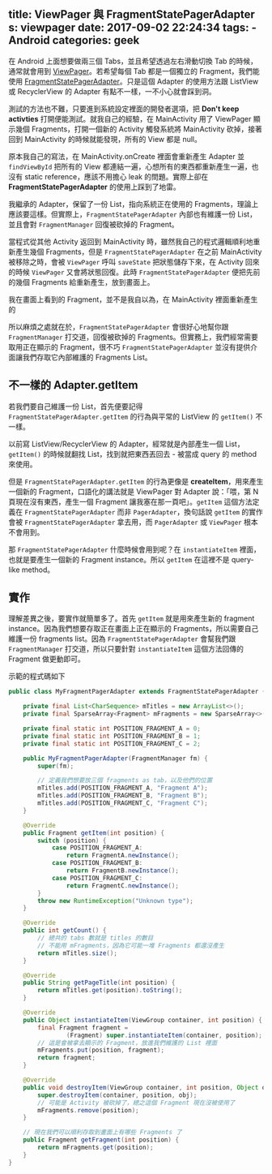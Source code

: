 title: ViewPager 與 FragmentStatePagerAdapter
s: viewpager
date: 2017-09-02 22:24:34
tags:
    - Android
categories: geek
---

在 Android 上面想要做兩三個 Tabs，並且希望透過左右滑動切換 Tab 的時候，通常就會用到 [ViewPager](https://developer.android.com/reference/android/support/v4/view/ViewPager.html)。若希望每個 Tab 都是一個獨立的 Fragment，我們能使用 [FragmentStatePagerAdapter](https://developer.android.com/reference/android/support/v4/app/FragmentStatePagerAdapter.html)。只是這個 Adapter 的使用方法跟 ListView 或 RecyclerView 的 Adapter 有點不一樣，一不小心就會踩到洞。

測試的方法也不難，只要進到系統設定裡面的開發者選項，把 **Don't keep activties** 打開便能測試。就我自己的經驗，在 MainActivity 用了 ViewPager 顯示幾個 Fragments，打開一個新的 Activity 觸發系統將 MainActivity 砍掉，接著回到 MainActivity 的時候就能發現，所有的 View 都是 null。

<!-- more -->

原本我自己的寫法，在 MainActivity.onCreate 裡面會重新產生 Adapter 並 `findViewById` 把所有的 View 都連結一遍，心想所有的東西都重新產生一遍，也沒有 static reference，應該不用擔心 leak 的問題。實際上卻在 **FragmentStatePagerAdapter** 的使用上踩到了地雷。

我繼承的 Adapter，保留了一份 List，指向系統正在使用的 Fragments，理論上應該要這樣。但實際上，`FragmentStatePagerAdapter` 內部也有維護一份 List，並且會對 `FragmentManager` 回復被砍掉的 Fragment。

當程式從其他 Activity 返回到 MainActivity 時，雖然我自己的程式邏輯順利地重新產生幾個 Fragments，但是 `FragmentStatePagerAdapter` 在之前 MainActivity 被移除之時，會被 `ViewPager` 呼叫 `saveState` 把狀態儲存下來，在 Activity 回來的時候 `ViewPager` 又會將狀態回復。此時 `FragmentStatePagerAdapter` 便把先前的幾個 Fragments 給重新產生，放到畫面上。

我在畫面上看到的 Fragment，並不是我自以為，在 MainActivity 裡面重新產生的

所以麻煩之處就在於，`FragmentStatePagerAdapter` 會很好心地幫你跟 `FragmentManager` 打交道，回復被砍掉的 Fragments。但實務上，我們經常需要取用正在顯示的 Fragment，很不巧 `FragmentStatePagerAdapter` 並沒有提供介面讓我們存取它內部維護的 Fragments List。

## 不一樣的 Adapter.getItem

若我們要自己維護一份 List，首先便要記得 `FragmentStatePagerAdapter.getItem` 的行為與平常的 ListView 的 `getItem()` 不一樣。

以前寫 ListView/RecyclerView 的 Adapter，經常就是內部產生一個 List，`getItem()` 的時候就翻找 List，找到就把東西丟回去 - 被當成 query 的 method 來使用。

但是 `FragmentStatePagerAdapter.getItem` 的行為更像是 **createItem**，用來產生一個新的 Fragment，口語化的講法就是 ViewPager 對 Adapter 說：「喂，第 N 頁現在沒有東西，產生一個 Fragment 讓我塞在那一頁吧」。`getItem` 這個方法定義在 `FragmentStatePagerAdapter` 而非 `PagerAdapter`，換句話說 `getItem` 的實作會被 `FragmentStatePagerAdapter` 拿去用，而 `PagerAdapter` 或 `ViewPager` 根本不會用到。

那 `FragmentStatePagerAdapter` 什麼時候會用到呢？在 `instantiateItem` 裡面，也就是要產生一個新的 Fragment instance。所以 `getItem` 在這裡不是 query-like method。

## 實作

理解差異之後，要實作就簡單多了。首先 `getItem` 就是用來產生新的 fragment instance。因為我們想要存取正在畫面上正在顯示的 Fragments，所以需要自己維護一份 fragments list。因為 `FragmentStatePagerAdapter` 會幫我們跟 `FragmentManager` 打交道，所以只要針對 `instantiateItem` 這個方法回傳的 Fragment 做更動即可。

示範的程式碼如下

```java
public class MyFragmentPagerAdapter extends FragmentStatePagerAdapter {

    private final List<CharSequence> mTitles = new ArrayList<>();
    private final SparseArray<Fragment> mFragments = new SparseArray<>();

    private final static int POSITION_FRAGMENT_A = 0;
    private final static int POSITION_FRAGMENT_B = 1;
    private final static int POSITION_FRAGMENT_C = 2;

    public MyFragmentPagerAdapter(FragmentManager fm) {
        super(fm);

        // 定義我們想要放三個 fragments as tab，以及他們的位置
        mTitles.add(POSITION_FRAGMENT_A, "Fragment A");
        mTitles.add(POSITION_FRAGMENT_B, "Fragment B");
        mTitles.add(POSITION_FRAGMENT_C, "Fragment C");
    }

    @Override
    public Fragment getItem(int position) {
        switch (position) {
            case POSITION_FRAGMENT_A:
                return FragmentA.newInstance();
            case POSITION_FRAGMENT_B:
                return FragmentB.newInstance();
            case POSITION_FRAGMENT_C:
                return FragmentC.newInstance();
        }
        throw new RuntimeException("Unknown type");
    }

    @Override
    public int getCount() {
        // 總共的 tabs 數就是 titles 的數目
        // 不能用 mFragments，因為它可能一堆 Fragments 都還沒產生
        return mTitles.size();
    }

    @Override
    public String getPageTitle(int position) {
        return mTitles.get(position).toString();
    }

    @Override
    public Object instantiateItem(ViewGroup container, int position) {
        final Fragment fragment =
                (Fragment) super.instantiateItem(container, position);
        // 這是會被拿去顯示的 Fragment，放進我們維護的 List 裡面
        mFragments.put(position, fragment);
        return fragment;
    }

    @Override
    public void destroyItem(ViewGroup container, int position, Object obj) {
        super.destroyItem(container, position, obj);
        // 可能是 Activity 被砍掉了，總之這個 Fragment 現在沒被使用了
        mFragments.remove(position);
    }

    // 現在我們可以順利存取到畫面上有哪些 Fragments 了
    public Fragment getFragment(int position) {
        return mFragments.get(position);
    }
}
```

